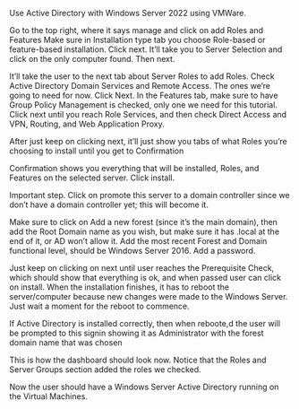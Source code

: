Use Active Directory with Windows Server 2022 using VMWare.

Go to the top right, where it says manage and click on add Roles and Features
Make sure in Installation type tab you choose Role-based or feature-based installation. Click next. It’ll take you to Server Selection and click on the only computer found. Then next.


It’ll take the user to the next tab about Server Roles to add Roles. Check Active Directory Domain Services and Remote Access. The ones we’re going to need for now. Click Next.
In the Features tab, make sure to have Group Policy Management is checked, only one we need for this tutorial.
Click next until you reach Role Services, and then check Direct Access and VPN, Routing, and Web Application Proxy.

After just keep on clicking next, it’ll just show you tabs of what Roles you’re choosing to install until you get to Confirmation

Confirmation shows you everything that will be installed, Roles, and Features on the selected server. Click install.

Important step. Click on promote this server to a domain controller since we don’t have a domain controller yet; this will become it.


Make sure to click on Add a new forest (since it’s the main domain), then add the Root Domain name as you wish, but make sure it has .local at the end of it, or AD won’t allow it.
Add the most recent Forest and Domain functional level, should be Windows Server 2016. Add a password.

Just keep on clicking on next until user reaches the Prerequisite Check, which should show that everything is ok, and when passed user can click on install. When the installation finishes, it has to reboot the server/computer because new changes were made to the Windows Server. Just wait a moment for the reboot to commence.


If Active Directory is installed correctly, then when reboote,d the user will be prompted to this signin showing it as Administrator with the forest domain name that was chosen


This is how the dashboard should look now. Notice that the Roles and Server Groups section added the roles we checked.

Now the user should have a Windows Server Active Directory running on the Virtual Machines.
